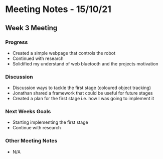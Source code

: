 # Meeting Notes - 15/10/21

## Week 3 Meeting 

### Progress 

- Created a simple webpage that controls the robot 
- Continued with research 
- Solidified my understand of web bluetooth and the projects motivation 

### Discussion 

- Discussion ways to tackle the first stage (coloured object tracking) 
- Jonathan shared a framework that could be useful for future stages 
- Created a plan for the first stage i.e. how I was going to implement it 

### Next Weeks Goals 

- Starting implementing the first stage 
- Continue with research 

### Other Meeting Notes 

- N/A